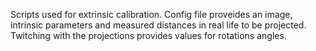 Scripts used for extrinsic calibration. Config file proveides an image, intrinsic parameters and measured distances in real life to be projected. Twitching with the projections provides values for rotations angles.
